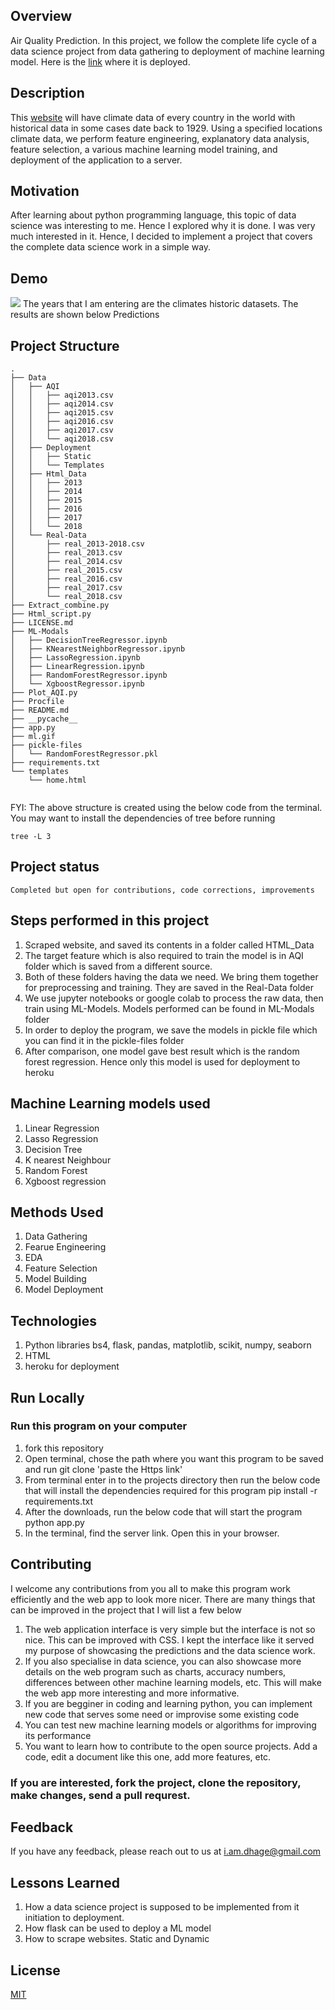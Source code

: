 ## Overview
Air Quality Prediction. In this project, we follow the complete life cycle of a data science project from data gathering to deployment of machine learning model. Here is the [link](https://air-prediction.herokuapp.com) where it is deployed. 

## Description
This [website](https://en.tutiempo.net/climate) will have climate data of every country in the world with historical data in some cases date back to 1929. Using a specified locations climate data, we perform feature engineering, explanatory data analysis, feature selection, a various machine learning model training, and deployment of the application to a server. 


## Motivation
After learning about python programming language, this topic of data science was interesting to me. Hence I explored why it is done. I was very much interested in it. Hence, I decided to implement a project that covers the complete data science work in a simple way. 

## Demo
![](ml.gif)
The years that I am entering are the climates historic datasets. The results are shown below Predictions

## Project Structure
```
.
├── Data
│   ├── AQI
│   │   ├── aqi2013.csv
│   │   ├── aqi2014.csv
│   │   ├── aqi2015.csv
│   │   ├── aqi2016.csv
│   │   ├── aqi2017.csv
│   │   └── aqi2018.csv
│   ├── Deployment
│   │   ├── Static
│   │   └── Templates
│   ├── Html_Data
│   │   ├── 2013
│   │   ├── 2014
│   │   ├── 2015
│   │   ├── 2016
│   │   ├── 2017
│   │   └── 2018
│   └── Real-Data
│       ├── real_2013-2018.csv
│       ├── real_2013.csv
│       ├── real_2014.csv
│       ├── real_2015.csv
│       ├── real_2016.csv
│       ├── real_2017.csv
│       └── real_2018.csv
├── Extract_combine.py
├── Html_script.py
├── LICENSE.md
├── ML-Modals
│   ├── DecisionTreeRegressor.ipynb
│   ├── KNearestNeighborRegressor.ipynb
│   ├── LassoRegression.ipynb
│   ├── LinearRegression.ipynb
│   ├── RandomForestRegressor.ipynb
│   └── XgboostRegressor.ipynb
├── Plot_AQI.py
├── Procfile
├── README.md
├── __pycache__
├── app.py
├── ml.gif
├── pickle-files
│   └── RandomForestRegressor.pkl
├── requirements.txt
└── templates
    └── home.html


```
FYI: The above structure is created using the below code from the terminal. You may want to install the dependencies of tree before running
```
tree -L 3

```

## Project status
    Completed but open for contributions, code corrections, improvements
## Steps performed in this project
1. Scraped website, and saved its contents in a folder called HTML_Data
2. The target feature which is also required to train the model is in AQI folder which is saved from a different source. 
3. Both of these folders having the data we need. We bring them together for preprocessing and training. They are saved in the Real-Data folder
4. We use jupyter notebooks or google colab to process the raw data, then train using ML-Models. Models performed can be found in ML-Modals folder
5. In order to deploy the program, we save the models in pickle file which you can find it in the pickle-files folder
6. After comparison, one model gave best result which is the random forest regression. Hence only this model is used for deployment to heroku

## Machine Learning models used
1. Linear Regression
2. Lasso Regression
3. Decision Tree 
4. K nearest Neighbour
5. Random Forest 
6. Xgboost regression

## Methods Used
1. Data Gathering
2. Fearue Engineering
3. EDA
4. Feature Selection
5. Model Building
6. Model Deployment

## Technologies 
1. Python libraries bs4, flask, pandas, matplotlib, scikit, numpy, seaborn
2. HTML
3. heroku for deployment

## Run Locally
### Run this program on your computer
1. fork this repository
2. Open terminal, chose the path where you want this program to be saved and run 
  git clone 'paste the Https link'
3. From terminal enter in to the projects directory then run the below code that will install the dependencies required for this program
  pip install -r requirements.txt
4. After the downloads, run the below code that will start the program
  python app.py
5. In the terminal, find the server link. Open this in your browser. 

## Contributing

I welcome any contributions from you all to make this program work efficiently and the web app to look more nicer. There are many things that can be improved in the project that I will list a few below
1. The web application interface is very simple but the interface is not so nice. This can be improved with CSS. I kept the interface like it served my purpose of showcasing the predictions and the data science work. 
2. If you also specialise in data science, you can also showcase more details on the web program such as charts, accuracy numbers, differences between other machine learning models, etc. This will make the web app more interesting and more informative. 
3. If you are begginer in coding and learning python, you can implement new code that serves some need or improvise some existing code 
4. You can test new machine learning models or algorithms for improving its performance
5. You want to learn how to contribute to the open source projects. Add a code, edit a document like this one, add more features, etc. 

### If you are interested, fork the project, clone the repository, make changes, send a pull requrest. 


## Feedback

If you have any feedback, please reach out to us at i.am.dhage@gmail.com
  

## Lessons Learned

1. How a data science project is supposed to be implemented from it initiation to deployment.
2. How flask can be used to deploy a ML model
3. How to scrape websites. Static and Dynamic


## License
[MIT](https://github.com/anildhage/Air-Quality-Data-Science/blob/master/LICENSE.md)




